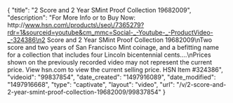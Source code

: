 {
    "title": "2 Score and 2 Year SMint Proof Collection  19682009",
    "description": "For More Info or to Buy Now: http:\/\/www.hsn.com\/products\/seo\/7365279?rdr=1&sourceid=youtube&cm_mmc=Social-_-Youtube-_-ProductVideo-_-324386\n2 Score and 2 Year SMint Proof Collection  19682009\nTwo score and two years of San Francisco Mint coinage, and a befitting name for a collection that includes four  Lincoln bicentennial cents....\nPrices shown on the previously recorded video may not represent the current price.  View hsn.com to view the current selling price. HSN Item #324386",
    "videoid": "99837854",
    "date_created": "1497916089",
    "date_modified": "1497916668",
    "type": "captivate",
    "layout": "video",
    "url": "\/v\/2-score-and-2-year-smint-proof-collection-19682009\/99837854"
}